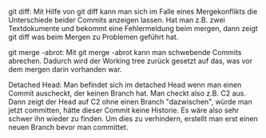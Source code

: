 git diff:
Mit Hilfe von git diff kann man sich im Falle eines Mergekonflikts die Unterschiede beider Commits anzeigen lassen.
Hat man z.B. zwei Textdokumente und bekommt eine Fehlermeldung beim mergen, dann zeigt git diff was beim Mergen zu Problemen geführt hat.

git merge -abrot:
Mit git merge -abrot kann man schwebende Commits abrechen. Dadurch wird der Working tree zurück gesetzt auf das, was vor dem mergen darin vorhanden war.

Detached Head:
Man befindet sich im detached Head wenn man einen Commit auscheckt, der keinen Branch hat. Man checkt also z.B. C2 aus. Dann zeigt der Head auf C2 ohne einen Branch "dazwischen", würde man jetzt committen, hätte dieser Commit keine Historie. Es wäre also sehr schwer ihn wieder zu finden. Um dies zu verhindern, erstellt man erst einen neuen Branch bevor man committet.
